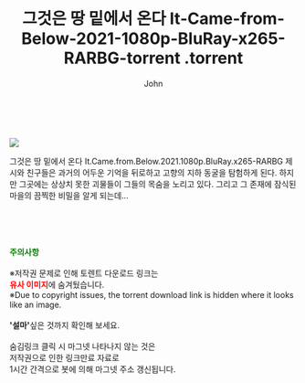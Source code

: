 ﻿---
layout: post
title:  "                   그것은 땅 밑에서 온다 It-Came-from-Below-2021-1080p-BluRay-x265-RARBG-torrent                .torrent"
author: John
categories: [ 영화 ]
tags: [  ]
image: https://torrentrj57.com/uploadfile/full/50b2a098cd109b81c705e30dd8a030a080d7992b.jpg 
description: "                   그것은 땅 밑에서 온다 It-Came-from-Below-2021-1080p-BluRay-x265-RARBG-torrent                 torrent 정보 공유"
toc: true
toc_sticky: true
---

<br>
<p><img src="https://torrentrj57.com/uploadfile/full/50b2a098cd109b81c705e30dd8a030a080d7992b.jpg"/></p>
 그것은 땅 밑에서 온다 It.Came.from.Below.2021.1080p.BluRay.x265-RARBG 제시와 친구들은 과거의 어두운 기억을 뒤로하고 고향의 지하 동굴을 탐험하게 된다. 하지만 그곳에는 상상치 못한 괴물들이 그들의 목숨을 노리고 있다. 그리고 그 존재에 잠식된 마을의 끔찍한 비밀을 알게 되는데… 
    
<br><br><br>
<p data-ke-size="size16"><b><span style="color: green;">주의사항</span></b><br /><br />※저작권 문제로 인해 토렌트 다운로드 링크는<br /><b><span style="color: red;">유사 이미지</span></b>에 숨겨뒀습니다.<br />※Due to copyright issues, the torrent download link is hidden where it looks like an image.<br /><br /><b>'설마'</b>싶은 것까지 확인해 보세요.<br /><br />숨김링크 클릭 시 마그넷 나타나지 않는 것은<br />저작권으로 인한 링크만료 자료로<br />1시간 간격으로 봇에 의해 마그넷 주소 갱신됩니다.</p>
